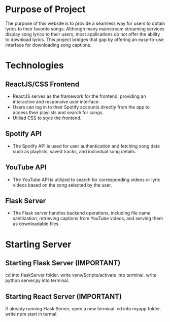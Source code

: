 # Purpose of Project

The purpose of this website is to provide a seamless way for users to obtain lyrics to their favorite songs. Although many mainstream streaming services display song lyrics to their users, most applications do not offer the ability to download lyrics. This project bridges that gap by offering an easy-to-use interface for downloading song captions.

# Technologies
## ReactJS/CSS Frontend
* ReactJS serves as the framework for the frontend, providing an interactive and responsive user interface.
* Users can log in to their Spotify accounts directly from the app to access their playlists and search for songs.
* Utilied CSS to style the frontend.

## Spotify API
* The Spotify API is used for user authentication and fetching song data such as playlists, saved tracks, and individual song details.

## YouTube API
* The YouTube API is utilized to search for corresponding videos or lyric videos based on the song selected by the user.

## Flask Server
* The Flask server handles backend operations, including file name sanitization, retrieving captions from YouTube videos, and serving them as downloadable files.

# Starting Server
## Starting Flask Server (IMPORTANT)
cd into flaskServer folder.
write venv/Scripts/activate into terminal.
write python server.py into terminal.

## Starting React Server (IMPORTANT)
If already running Flask Server, open a new terminal. 
cd into myapp folder.
write npm start in termal. 